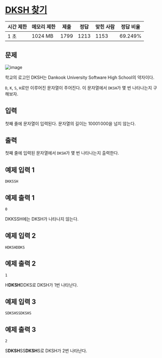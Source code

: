 # [DKSH 찾기](https://www.acmicpc.net/problem/29766)

| 시간 제한 | 메모리 제한 | 제출 | 정답 | 맞힌 사람 | 정답 비율 |
| --- | --- | --- | --- | --- | --- |
| 1 초 | 1024 MB | 1799 | 1213 | 1153 | 69.249% |

## 문제

![image](https://upload.acmicpc.net/2b37369e-1aaf-47a9-8250-8cee10eca7eb/-/crop/4500x2026/0,1150/-/preview/)

학교의 로고인 DKSH는 Dankook University Software High School의 약자이다.

`D`, `K`, `S`, `H`로만 이루어진 문자열이 주어진다. 이 문자열에서 `DKSH`가 몇 번 나타나는지 구해보자.

## 입력

첫째 줄에 문자열이 입력된다. 문자열의 길이는 1000$1\,000$을 넘지 않는다.

## 출력

첫째 줄에 입력된 문자열에서 `DKSH`가 몇 번 나타나는지 출력한다.

## 예제 입력 1

```
DKKSSH

```

## 예제 출력 1

```
0

```

DKKSSH에는 DKSH가 나타나지 않는다.

## 예제 입력 2

```
HDKSHDDKS

```

## 예제 출력 2

```
1

```

H**DKSH**DDKS로 DKSH가 1번 나타난다.

## 예제 입력 3

```
SDKSHSSDKSHS

```

## 예제 출력 3

```
2

```

S**DKSH**SS**DKSH**S로 DKSH가 2번 나타난다.
